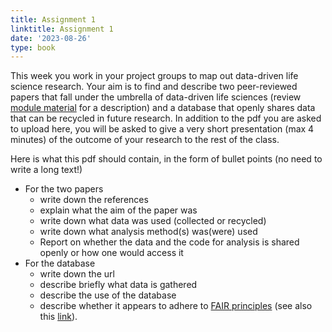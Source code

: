 ```yaml
---
title: Assignment 1
linktitle: Assignment 1
date: '2023-08-26'
type: book
---
```

This week you work in your project groups to map out data-driven life science research. Your aim is to find and describe two peer-reviewed papers that fall under the umbrella of data-driven life sciences (review [module material](../) for a description) and a database that openly shares data that can be recycled in future research. In addition to the pdf you are asked to upload here, you will be asked to give a very short presentation (max 4 minutes) of the outcome of your research to the rest of the class. 

Here is what this pdf should contain, in the form of bullet points (no need to write a long text!)

-   For the two papers
    -   write down the references
    -   explain what the aim of the paper was
    -   write down what data was used (collected or recycled)
    -   write down what analysis method(s) was(were) used
    -   Report on whether the data and the code for analysis is shared openly or how one would access it
-   For the database
    -   write down the url
    -   describe briefly what data is gathered
    -   describe the use of the database
    -   describe whether it appears to adhere to [FAIR principles](https://www.go-fair.org/fair-principles/) (see also this [link](https://www.nature.com/articles/sdata201618)).